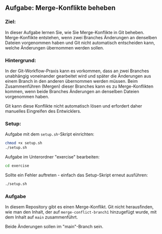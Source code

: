 ## Aufgabe: Merge-Konflikte beheben

### Ziel:

In dieser Aufgabe lernen Sie, wie Sie Merge-Konflikte in Git beheben. Merge-Konflikte entstehen, wenn zwei Branches Änderungen an denselben Dateien vorgenommen haben und Git nicht automatisch entscheiden kann, welche Änderungen übernommen werden sollen.

### Hintergrund:

In der Git-Workflow-Praxis kann es vorkommen, dass an zwei Branches unabhängig voneinander gearbeitet wird und später die Änderungen aus einem Branch in den anderen übernommen werden müssen. Beim Zusammenführen (Mergen) dieser Branches kann es zu Merge-Konflikten kommen, wenn beide Branches Änderungen an denselben Dateien vorgenommen haben.

Git kann diese Konflikte nicht automatisch lösen und erfordert daher manuelles Eingreifen des Entwicklers.

### Setup:

Aufgabe mit dem `setup.sh`-Skript einrichten:

```bash
chmod +x setup.sh
./setup.sh
```

Aufgabe im Unterordner "exercise" bearbeiten:

```bash
cd exercise
```

Sollte ein Fehler auftreten - einfach das Setup-Skript erneut ausführen:

```bash
./setup.sh
```

### Aufgabe

In diesem Repository gibt es einen Merge-Konflikt. Git nicht herausfinden, wie man den Inhalt, der auf `merge-conflict-branch1` hinzugefügt wurde, mit dem Inhalt auf `main` zusammenführt.

Beide Änderungen sollen im "main"-Branch sein.
